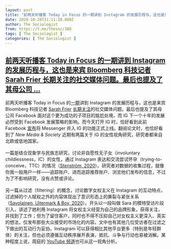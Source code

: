 ```yaml
---
layout: post
title: "前两天听播客 Today in Focus 的一期讲到 Instagram 的发展历程与，这也是来宾 Bloomberg 科技记者 Sarah Frier 长期关注的社交媒体问题。最后也提及了其母公司 "
date: 2020-10-28T21:11:28.000Z
author: The Sociologist
from: https://t.me/thesoc/388
tags: [ The Sociologist ]
categories: [ The Sociologist ]
---
```

<!--1603919488000-->
[前两天听播客 Today in Focus 的一期讲到 Instagram 的发展历程与，这也是来宾 Bloomberg 科技记者 Sarah Frier 长期关注的社交媒体问题。最后也提及了其母公司 ...](https://t.me/thesoc/388)
------

<div>
<p>前两天听播客 Today in Focus 的<a href="https://podcasts.apple.com/us/podcast/today-in-focus/id1440133626?i=1000496061270" target="_blank" rel="noopener" onclick="return confirm('Open this link?\n\n'+this.href);">一期</a>讲到 Instagram 的发展历程与，这也是来宾 Bloomberg 科技记者 <a href="https://twitter.com/sarahfrier" target="_blank" rel="noopener" onclick="return confirm('Open this link?\n\n'+this.href);">Sarah Frier</a> <a href="https://www.youtube.com/watch?v=NN5fRp54LVI" target="_blank" rel="noopener" onclick="return confirm('Open this link?\n\n'+this.href);">长期关注</a>的社交媒体问题。最后也提及了其母公司 Facebook 面对这个更为成功的子项目的尴尬处境，而 IG 下一个十年的发展必然受到 Facebook 发展策略的影响。而今天打开 IG 时，恰好看到此前 Facebook <a href="https://about.fb.com/news/2020/09/new-messaging-features-for-instagram/" target="_blank" rel="noopener" onclick="return confirm('Open this link?\n\n'+this.href);">宣布</a>将 Messenger 并入 IG 的功能正式上线。翻阅论文时，也恰好看到了 <i>New Media & Society</i>  近期有两篇关于 IG 的女性视角研究，研究者都来自北欧或低地国家。<br><br>一篇是结合现象学与民族志研究，讨论非自愿性无子女（involuntary childlessness，IC）的女性，通过 Instagram 表达和交流尝试怀孕（trying-to-conceive，TTC）的情况（<a href="https://t.me/thesoclib/98" target="_blank" rel="noopener" onclick="return confirm('Open this link?\n\n'+this.href);">Stenström, 2020</a>）。研究者对数据的收集过程，就像你我一般用户一样——追踪账户、进而追踪推荐账户、浏览他们发布的信息，不过为了不影响研究，没有点赞或评论。<br><br>另一篇从过滤（filtering）的概念，讨论数字女权主义在 Instagram 的互动特点，过滤掉的个人赋权之外的内容体现出了意识形态上的撕裂与紧张关系（<a href="https://t.me/thesoclib/99" target="_blank" rel="noopener" onclick="return confirm('Open this link?\n\n'+this.href);">Savolainen, Uitermark & Boy, 2020</a>）。开头以一段叫做 Sara 的模特受访片段引入，讲述了她利用 Instagram 将女权主义经营为自己的品牌形象，获得关注，并找到了工作；但为了留住客户，同时也不得不压抑自己对女权主义更深入、真实的想法，仅发布那些大众接受的市场化的内容。文中也有其他几位受访者在过滤之下做出的互动行为妥协。Instagram 可以获得相比其他平台更多（特别是年轻群体）的关注，但也必须遵循互动秩序展开表演，抵抗、斗争与行动也易被消解。某种程度上说，周庭的 <a href="https://www.youtube.com/channel/UCYstQdiN4QR-EgclyZ4IDfQ" target="_blank" rel="noopener" onclick="return confirm('Open this link?\n\n'+this.href);">YouTube 频道</a>也可从这一视角分析。</p>
</div>
